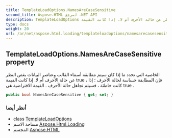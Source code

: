 ```yaml
---
title: TemplateLoadOptions.NamesAreCaseSensitive
second_title: Aspose.HTML لمرجع .NET API
description: TemplateLoadOptions ملكية. الخاصية التي تحدد ما إذا كان سيتم مطابقة أسماء القالب وعناصر البيانات بغض النظر عن حالة الأحرف أم لا. إذا كانت القيمة true  فإن المطابقة حساسة لحالة الأحرف  إذا كانت خاطئة  فسيتم تجاهل حالة الأحرف . القيمة الافتراضية هي true .
type: docs
weight: 20
url: /ar/net/aspose.html.loading/templateloadoptions/namesarecasesensitive/
---
```

## TemplateLoadOptions.NamesAreCaseSensitive property

الخاصية التي تحدد ما إذا كان سيتم مطابقة أسماء القالب وعناصر البيانات بغض النظر عن حالة الأحرف أم لا. إذا كانت القيمة true ، فإن المطابقة حساسة لحالة الأحرف ؛ إذا كانت خاطئة ، فسيتم تجاهل حالة الأحرف . القيمة الافتراضية هي true .

```csharp
public bool NamesAreCaseSensitive { get; set; }
```

### أنظر أيضا

* class [TemplateLoadOptions](../)
* مساحة الاسم [Aspose.Html.Loading](../../templateloadoptions/)
* المجسم [Aspose.HTML](../../../)


